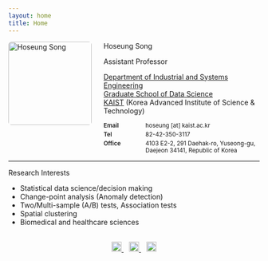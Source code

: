 ```yaml
---
layout: home
title: Home
---
```


<style>
.profile{ display:flex; gap:24px; align-items:flex-start; margin:8px 0 0; }
.profile__photo{ width:167px; height:auto; flex:0 0 auto; display:block; border-radius:6px; }
.profile__text{ flex:1 1 0; min-width:0; }

.kv{
  display:grid;
  grid-template-columns: 72px 1fr; /* ← 라벨 폭. 간격 넓히거나 줄이려면 숫자만 조정 */
  column-gap:12px; row-gap:4px; margin:10px 0 0;
}
.kv dt{ margin:0; font-weight:600; }
.kv dd{ margin:0; }

@media (max-width:640px){
  .profile{ flex-direction:column; }
}
</style>

<div class="profile">
  <img class="profile__photo" src="https://hoseungs.github.io/img/profile.png" alt="Hoseung Song">

  <div class="profile__text" markdown="1">
  Hoseung Song

  Assistant Professor

  [Department of Industrial and Systems Engineering](http://ise.kaist.ac.kr)  
  [Graduate School of Data Science](https://gsds.kaist.ac.kr/eng)  
  [KAIST](https://www.kaist.ac.kr/en/) (Korea Advanced Institute of Science & Technology)

  <dl class="kv">
    <dt><small>Email</small></dt><dd><small>hoseung [at] kaist.ac.kr</small></dd>
    <dt><small>Tel</small></dt><dd><small>82-42-350-3117</small></dd>
    <dt><small>Office</small></dt><dd><small>4103 E2-2, 291 Daehak-ro, Yuseong-gu, Daejeon 34141, Republic of Korea</small></dd>
  </dl>
  </div>
</div>

<hr>

Research Interests
* Statistical data science/decision making
* Change-point analysis (Anomaly detection)
* Two/Multi-sample (A/B) tests, Association tests
* Spatial clustering
* Biomedical and healthcare sciences

<br>

<center>
<a href="mailto:hoseung@kaist.ac.kr" target="_blank" title="Email">
  <img alt="Email" src="https://hoseungs.github.io/assets/css/email.png" width="20" height="20" />
</a> &ensp;
<a href="https://scholar.google.com/citations?hl=en&user=kTC7m0wAAAAJ&view_op=list_works&sortby=pubdate" target="_blank" title="Google Scholar">
  <img alt="Google Scholar" src="https://hoseungs.github.io/assets/css/gs.png" width="20" height="20" />
</a> &ensp;
<a href="https://www.linkedin.com/in/songhs/" target="_blank" title="Linkedin">
  <img alt="Linkedin" src="https://hoseungs.github.io/assets/css/linkedin.png" width="20" height="20" />
</a>
</center>
